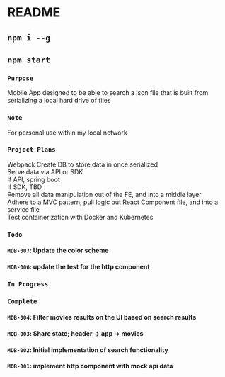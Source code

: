 # README

## `npm i --g`

## `npm start`

### `Purpose`
Mobile App designed to be able to search a json file that is built from serializing a local hard drive of files

### `Note`
For personal use within my local network

### `Project Plans`
Webpack
Create DB to store data in once serialized  
Serve data via API or SDK  
    If API, spring boot  
    If SDK, TBD  
Remove all data manipulation out of the FE, and into a middle layer  
Adhere to a MVC pattern; pull logic out React Component file, and into a service file  
Test containerization with Docker and Kubernetes  

### `Todo`
#### `MDB-007`: Update the color scheme
#### `MDB-006`: update the test for the http component

### `In Progress`

### `Complete`
#### `MDB-004`: Filter movies results on the UI based on search results
#### `MDB-003`: Share state; header -> app -> movies
#### `MDB-002`: Initial implementation of search functionality
#### `MDB-001`: implement http component with mock api data